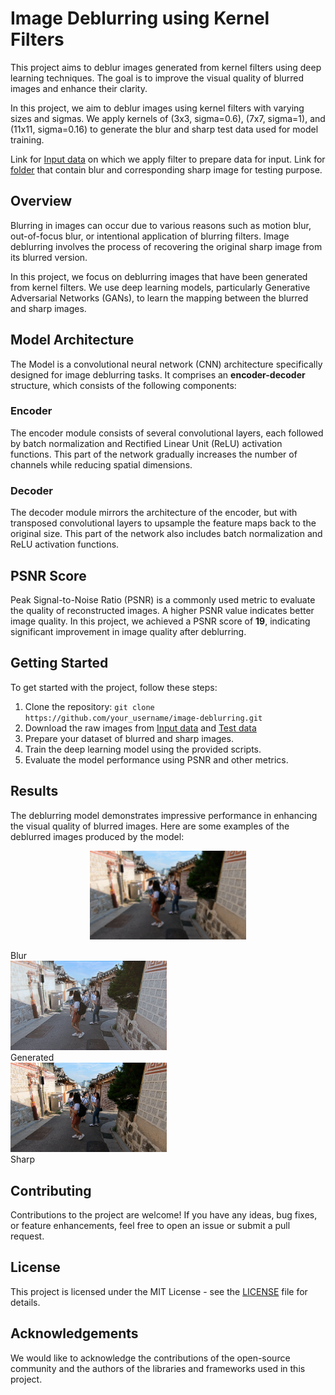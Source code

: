 # Image Deblurring using Kernel Filters

This project aims to deblur images generated from kernel filters using deep learning techniques. The goal is to improve the visual quality of blurred images and enhance their clarity.

In this project, we aim to deblur images using kernel filters with varying sizes and sigmas. We apply kernels of (3x3, sigma=0.6), (7x7, sigma=1), and (11x11, sigma=0.16) to generate the blur and sharp test data used for model training.

Link for [Input data](https://drive.google.com/file/d/1SgLnl8FwMgSdY9s_LXjPcmzeY5S0aklK/view?usp=sharing) on which we apply filter to prepare data for input.
Link for [folder](https://drive.google.com/file/d/1Ch1K4yEVUvcX1kZ1JK3GpXXRPyeCe6rf/view?usp=sharing) that contain blur and corresponding sharp image for testing purpose.
## Overview

Blurring in images can occur due to various reasons such as motion blur, out-of-focus blur, or intentional application of blurring filters. Image deblurring involves the process of recovering the original sharp image from its blurred version.

In this project, we focus on deblurring images that have been generated from kernel filters. We use deep learning models, particularly Generative Adversarial Networks (GANs), to learn the mapping between the blurred and sharp images.
## Model Architecture
The Model is a convolutional neural network (CNN) architecture specifically designed for image deblurring tasks. It comprises an **encoder-decoder** structure, which consists of the following components: 
### Encoder
The encoder module consists of several convolutional layers, each followed by batch normalization and Rectified Linear Unit (ReLU) activation functions. This part of the network gradually increases the number of channels while reducing spatial dimensions.

### Decoder
The decoder module mirrors the architecture of the encoder, but with transposed convolutional layers to upsample the feature maps back to the original size. This part of the network also includes batch normalization and ReLU activation functions.

## PSNR Score

Peak Signal-to-Noise Ratio (PSNR) is a commonly used metric to evaluate the quality of reconstructed images. A higher PSNR value indicates better image quality. In this project, we achieved a PSNR score of **19**, indicating significant improvement in image quality after deblurring.

## Getting Started

To get started with the project, follow these steps:

1. Clone the repository: `git clone https://github.com/your_username/image-deblurring.git`
2. Download the raw images from [Input data](https://drive.google.com/file/d/1SgLnl8FwMgSdY9s_LXjPcmzeY5S0aklK/view?usp=sharing) and [Test data](https://drive.google.com/file/d/1Ch1K4yEVUvcX1kZ1JK3GpXXRPyeCe6rf/view?usp=sharing)
3. Prepare your dataset of blurred and sharp images.
4. Train the deep learning model using the provided scripts.
5. Evaluate the model performance using PSNR and other metrics.

## Results

The deblurring model demonstrates impressive performance in enhancing the visual quality of blurred images. Here are some examples of the deblurred images produced by the model:

<p align="center">
  <img src="blurred_img.png" width="250" />
  <figcaption>Blur</figcaption>
  <img src="generated_sample.png" width="250" />
  <figcaption>Generated</figcaption>
  <img src="sharp_sample.png" width="250" />
  <figcaption>Sharp</figcaption>
</p>

## Contributing

Contributions to the project are welcome! If you have any ideas, bug fixes, or feature enhancements, feel free to open an issue or submit a pull request.

## License

This project is licensed under the MIT License - see the [LICENSE](LICENSE) file for details.

## Acknowledgements

We would like to acknowledge the contributions of the open-source community and the authors of the libraries and frameworks used in this project.

